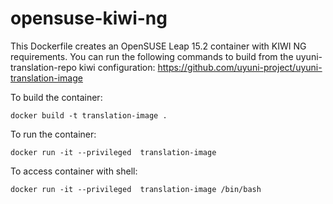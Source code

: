 # opensuse-kiwi-ng

This Dockerfile creates an OpenSUSE Leap 15.2 container with KIWI NG requirements. You can run the following commands to build from the uyuni-translation-repo kiwi configuration: https://github.com/uyuni-project/uyuni-translation-image


To build the container: 

```docker build -t translation-image .```

To run the container:

```docker run -it --privileged  translation-image```

To access container with shell: 

```docker run -it --privileged  translation-image /bin/bash``` 
